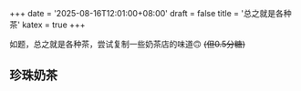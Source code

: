 +++
date = '2025-08-16T12:01:00+08:00'
draft = false
title = '总之就是各种茶'
katex = true
+++

如题，总之就是各种茶，尝试复制一些奶茶店的味道🙃 ~~(但0.5分糖)~~

## 珍珠奶茶


